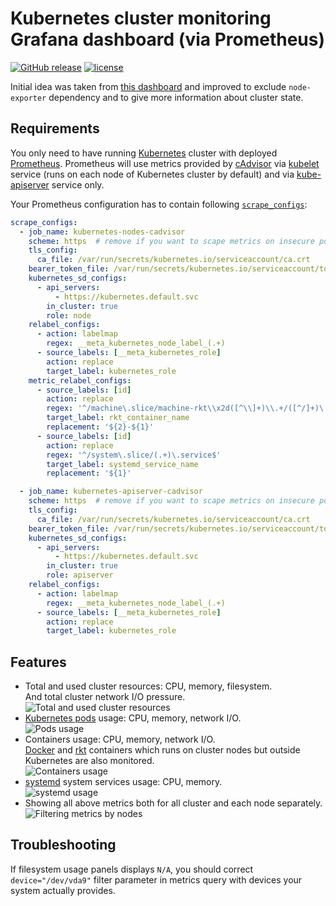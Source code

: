 Kubernetes cluster monitoring Grafana dashboard (via Prometheus)
================================================================

[![GitHub release](https://img.shields.io/github/release/instrumentisto/grafana-dashboard-kubernetes-prometheus.svg)](https://github.com/instrumentisto/grafana-dashboard-kubernetes-prometheus)
[![license](https://img.shields.io/github/license/mashape/apistatus.svg?maxAge=2592000)](https://github.com/instrumentisto/grafana-dashboard-kubernetes-prometheus/blob/master/LICENSE.md)

Initial idea was taken from [this dashboard](https://grafana.net/dashboards/162)
and improved to exclude `node-exporter` dependency and to give more information
about cluster state.



## Requirements

You only need to have running [Kubernetes](http://kubernetes.io) cluster with 
deployed [Prometheus](https://prometheus.io).
Prometheus will use metrics provided by [cAdvisor](https://github.com/google/cadvisor) 
via [kubelet](http://kubernetes.io/docs/admin/kubelet) service (runs on
each node of Kubernetes cluster by default) and via 
[kube-apiserver](http://kubernetes.io/docs/admin/kube-apiserver) service only.

Your Prometheus configuration has to contain following
[`scrape_configs`](https://prometheus.io/docs/operating/configuration/#scrape_config): 
```yaml
scrape_configs:
  - job_name: kubernetes-nodes-cadvisor
    scheme: https  # remove if you want to scape metrics on insecure port
    tls_config:
      ca_file: /var/run/secrets/kubernetes.io/serviceaccount/ca.crt
    bearer_token_file: /var/run/secrets/kubernetes.io/serviceaccount/token
    kubernetes_sd_configs:
      - api_servers:
          - https://kubernetes.default.svc
        in_cluster: true
        role: node
    relabel_configs:
      - action: labelmap
        regex: __meta_kubernetes_node_label_(.+)
      - source_labels: [__meta_kubernetes_role]
        action: replace
        target_label: kubernetes_role
    metric_relabel_configs:
      - source_labels: [id]
        action: replace
        regex: '^/machine\.slice/machine-rkt\\x2d([^\\]+)\\.+/([^/]+)\.service$'
        target_label: rkt_container_name
        replacement: '${2}-${1}'
      - source_labels: [id]
        action: replace
        regex: '^/system\.slice/(.+)\.service$'
        target_label: systemd_service_name
        replacement: '${1}'

  - job_name: kubernetes-apiserver-cadvisor
    scheme: https  # remove if you want to scape metrics on insecure port
    tls_config:
      ca_file: /var/run/secrets/kubernetes.io/serviceaccount/ca.crt
    bearer_token_file: /var/run/secrets/kubernetes.io/serviceaccount/token
    kubernetes_sd_configs:
      - api_servers:
          - https://kubernetes.default.svc
        in_cluster: true
        role: apiserver
    relabel_configs:
      - action: labelmap
        regex: __meta_kubernetes_node_label_(.+)
      - source_labels: [__meta_kubernetes_role]
        action: replace
        target_label: kubernetes_role
```



## Features

- Total and used cluster resources: CPU, memory, filesystem.  
  And total cluster network I/O pressure.  
  ![Total and used cluster resources](https://raw.githubusercontent.com/instrumentisto/grafana-dashboard-kubernetes-prometheus/dev/screens/total.png)
- [Kubernetes pods](http://kubernetes.io/docs/user-guide/pods) usage:
  CPU, memory, network I/O.  
  ![Pods usage](https://raw.githubusercontent.com/instrumentisto/grafana-dashboard-kubernetes-prometheus/dev/screens/pods.png)
- Containers usage: CPU, memory, network I/O.  
  [Docker](https://www.docker.com) and [rkt](https://coreos.com/rkt) containers
  which runs on cluster nodes but outside Kubernetes are also monitored.  
  ![Containers usage](https://raw.githubusercontent.com/instrumentisto/grafana-dashboard-kubernetes-prometheus/dev/screens/containers.png)
- [systemd](https://freedesktop.org/wiki/Software/systemd) system services
  usage: CPU, memory.  
  ![systemd usage](https://raw.githubusercontent.com/instrumentisto/grafana-dashboard-kubernetes-prometheus/dev/screens/systemd.png)
- Showing all above metrics both for all cluster and each node separately.  
  ![Filtering metrics by nodes](https://raw.githubusercontent.com/instrumentisto/grafana-dashboard-kubernetes-prometheus/dev/screens/by_nodes.png)



## Troubleshooting

If filesystem usage panels displays `N/A`, you should correct
`device="/dev/vda9"` filter parameter in metrics query with devices your system
actually provides.
